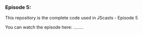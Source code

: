 ### Episode 5:

This repository is the complete code used in JScasts - Episode 5

You can watch the episode here: ........
